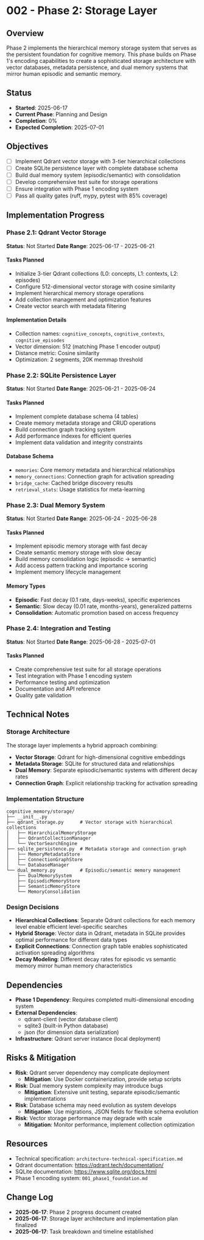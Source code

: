 # 002 - Phase 2: Storage Layer

## Overview
Phase 2 implements the hierarchical memory storage system that serves as the persistent foundation for cognitive memory. This phase builds on Phase 1's encoding capabilities to create a sophisticated storage architecture with vector databases, metadata persistence, and dual memory systems that mirror human episodic and semantic memory.

## Status
- **Started**: 2025-06-17
- **Current Phase**: Planning and Design
- **Completion**: 0%
- **Expected Completion**: 2025-07-01

## Objectives
- [ ] Implement Qdrant vector storage with 3-tier hierarchical collections
- [ ] Create SQLite persistence layer with complete database schema
- [ ] Build dual memory system (episodic/semantic) with consolidation
- [ ] Develop comprehensive test suite for storage operations
- [ ] Ensure integration with Phase 1 encoding system
- [ ] Pass all quality gates (ruff, mypy, pytest with 85% coverage)

## Implementation Progress

### Phase 2.1: Qdrant Vector Storage
**Status**: Not Started
**Date Range**: 2025-06-17 - 2025-06-21

#### Tasks Planned
- Initialize 3-tier Qdrant collections (L0: concepts, L1: contexts, L2: episodes)
- Configure 512-dimensional vector storage with cosine similarity
- Implement hierarchical memory storage operations
- Add collection management and optimization features
- Create vector search with metadata filtering

#### Implementation Details
- Collection names: `cognitive_concepts`, `cognitive_contexts`, `cognitive_episodes`
- Vector dimension: 512 (matching Phase 1 encoder output)
- Distance metric: Cosine similarity
- Optimization: 2 segments, 20K memmap threshold

### Phase 2.2: SQLite Persistence Layer
**Status**: Not Started
**Date Range**: 2025-06-21 - 2025-06-24

#### Tasks Planned
- Implement complete database schema (4 tables)
- Create memory metadata storage and CRUD operations
- Build connection graph tracking system
- Add performance indexes for efficient queries
- Implement data validation and integrity constraints

#### Database Schema
- `memories`: Core memory metadata and hierarchical relationships
- `memory_connections`: Connection graph for activation spreading
- `bridge_cache`: Cached bridge discovery results
- `retrieval_stats`: Usage statistics for meta-learning

### Phase 2.3: Dual Memory System
**Status**: Not Started
**Date Range**: 2025-06-24 - 2025-06-28

#### Tasks Planned
- Implement episodic memory storage with fast decay
- Create semantic memory storage with slow decay
- Build memory consolidation logic (episodic → semantic)
- Add access pattern tracking and importance scoring
- Implement memory lifecycle management

#### Memory Types
- **Episodic**: Fast decay (0.1 rate, days-weeks), specific experiences
- **Semantic**: Slow decay (0.01 rate, months-years), generalized patterns
- **Consolidation**: Automatic promotion based on access frequency

### Phase 2.4: Integration and Testing
**Status**: Not Started
**Date Range**: 2025-06-28 - 2025-07-01

#### Tasks Planned
- Create comprehensive test suite for all storage operations
- Test integration with Phase 1 encoding system
- Performance testing and optimization
- Documentation and API reference
- Quality gate validation

## Technical Notes

### Storage Architecture
The storage layer implements a hybrid approach combining:
- **Vector Storage**: Qdrant for high-dimensional cognitive embeddings
- **Metadata Storage**: SQLite for structured data and relationships
- **Dual Memory**: Separate episodic/semantic systems with different decay rates
- **Connection Graph**: Explicit relationship tracking for activation spreading

### Implementation Structure
```
cognitive_memory/storage/
├── __init__.py
├── qdrant_storage.py      # Vector storage with hierarchical collections
│   ├── HierarchicalMemoryStorage
│   ├── QdrantCollectionManager
│   └── VectorSearchEngine
├── sqlite_persistence.py  # Metadata storage and connection graph
│   ├── MemoryMetadataStore
│   ├── ConnectionGraphStore
│   └── DatabaseManager
└── dual_memory.py         # Episodic/semantic memory management
    ├── DualMemorySystem
    ├── EpisodicMemoryStore
    ├── SemanticMemoryStore
    └── MemoryConsolidation
```

### Design Decisions
- **Hierarchical Collections**: Separate Qdrant collections for each memory level enable efficient level-specific searches
- **Hybrid Storage**: Vector data in Qdrant, metadata in SQLite provides optimal performance for different data types
- **Explicit Connections**: Connection graph table enables sophisticated activation spreading algorithms
- **Decay Modeling**: Different decay rates for episodic vs semantic memory mirror human memory characteristics

## Dependencies
- **Phase 1 Dependency**: Requires completed multi-dimensional encoding system
- **External Dependencies**:
  - qdrant-client (vector database client)
  - sqlite3 (built-in Python database)
  - json (for dimension data serialization)
- **Infrastructure**: Qdrant server instance (local deployment)

## Risks & Mitigation
- **Risk**: Qdrant server dependency may complicate deployment
  - **Mitigation**: Use Docker containerization, provide setup scripts
- **Risk**: Dual memory system complexity may introduce bugs
  - **Mitigation**: Extensive unit testing, separate episodic/semantic implementations
- **Risk**: Database schema may need evolution as system develops
  - **Mitigation**: Use migrations, JSON fields for flexible schema evolution
- **Risk**: Vector storage performance may degrade with scale
  - **Mitigation**: Monitor performance, implement collection optimization

## Resources
- Technical specification: `architecture-technical-specification.md`
- Qdrant documentation: https://qdrant.tech/documentation/
- SQLite documentation: https://www.sqlite.org/docs.html
- Phase 1 encoding system: `001_phase1_foundation.md`

## Change Log
- **2025-06-17**: Phase 2 progress document created
- **2025-06-17**: Storage layer architecture and implementation plan finalized
- **2025-06-17**: Task breakdown and timeline established
